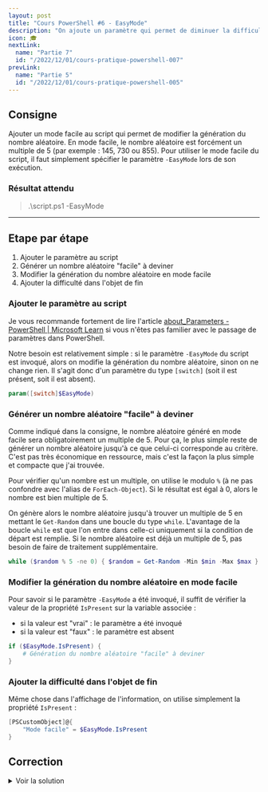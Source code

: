 ```yaml
---
layout: post
title: "Cours PowerShell #6 - EasyMode"
description: "On ajoute un paramètre qui permet de diminuer la difficulté du jeu en faisant en sorte que le nombre aléatoire soit toujours un mutliple de 5"
icon: 🎓
nextLink:
  name: "Partie 7"
  id: "/2022/12/01/cours-pratique-powershell-007"
prevLink:
  name: "Partie 5"
  id: "/2022/12/01/cours-pratique-powershell-005"
---
```


## Consigne

Ajouter un mode facile au script qui permet de modifier la génération du nombre aléatoire. En mode facile, le nombre aléatoire est forcément un multiple de 5 (par exemple : 145, 730 ou 855). Pour utiliser le mode facile du script, il faut simplement spécifier le paramètre `-EasyMode` lors de son exécution.

### Résultat attendu

> .\script.ps1 -EasyMode

---

## Etape par étape

1. Ajouter le paramètre au script
2. Générer un nombre aléatoire "facile" à deviner
3. Modifier la génération du nombre aléatoire en mode facile
4. Ajouter la difficulté dans l'objet de fin

### Ajouter le paramètre au script

Je vous recommande fortement de lire l'article [about_Parameters - PowerShell \| Microsoft Learn](https://learn.microsoft.com/en-us/powershell/module/microsoft.powershell.core/about/about_parameters) si vous n'êtes pas familier avec le passage de paramètres dans PowerShell. 

Notre besoin est relativement simple : si le paramètre `-EasyMode` du script est invoqué, alors on modifie la génération du nombre aléatoire, sinon on ne change rien. Il s'agit donc d'un paramètre du type `[switch]` (soit il est présent, soit il est absent).

```powershell
param([switch]$EasyMode)
```

### Générer un nombre aléatoire "facile" à deviner

Comme indiqué dans la consigne, le nombre aléatoire généré en mode facile sera obligatoirement un multiple de 5. Pour ça, le plus simple reste de générer un nombre aléatoire jusqu'à ce que celui-ci corresponde au critère. C'est pas très économique en ressource, mais c'est la façon la plus simple et compacte que j'ai trouvée.

Pour vérifier qu'un nombre est un multiple, on utilise le modulo `%` (à ne pas confondre avec l'alias de `ForEach-Object`). Si le résultat est égal à 0, alors le nombre est bien multiple de 5.

On génère alors le nombre aléatoire jusqu'à trouver un multiple de 5 en mettant le `Get-Random` dans une boucle du type `while`. L'avantage de la boucle `while` est que l'on entre dans celle-ci uniquement si la condition de départ est remplie. Si le nombre aléatoire est déjà un multiple de 5, pas besoin de faire de traitement supplémentaire.

```powershell
while ($random % 5 -ne 0) { $random = Get-Random -Min $min -Max $max }
```

### Modifier la génération du nombre aléatoire en mode facile

Pour savoir si le paramètre `-EasyMode` a été invoqué, il suffit de vérifier la valeur de la propriété `IsPresent` sur la variable associée :

- si la valeur est "vrai" : le paramètre a été invoqué
- si la valeur est "faux" : le paramètre est absent

```powershell
if ($EasyMode.IsPresent) {
    # Génération du nombre aléatoire "facile" à deviner
}
```

### Ajouter la difficulté dans l'objet de fin

Même chose dans l'affichage de l'information, on utilise simplement la propriété `IsPresent` :

```powershell
[PSCustomObject]@{
    "Mode facile" = $EasyMode.IsPresent
}
```

## Correction

<details>
    <summary>Voir la solution</summary>
    <a href="https://github.com/leobouard/leobouard.github.io/blob/main/assets/scripts/cours-pratique-powershell-006.ps1">cours-pratique-powershell-006.ps1</a>
</details>